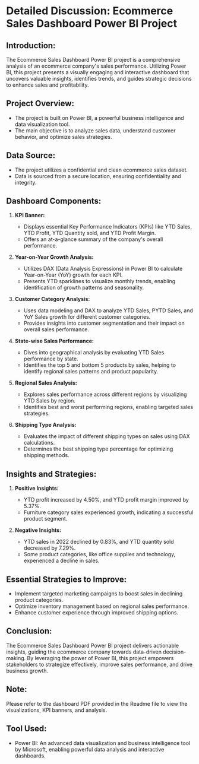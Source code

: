 # Detailed Discussion: Ecommerce Sales Dashboard Power BI Project

## Introduction:
The Ecommerce Sales Dashboard Power BI project is a comprehensive analysis of an ecommerce company's sales performance. Utilizing Power BI, this project presents a visually engaging and interactive dashboard that uncovers valuable insights, identifies trends, and guides strategic decisions to enhance sales and profitability.

## Project Overview:
- The project is built on Power BI, a powerful business intelligence and data visualization tool.
- The main objective is to analyze sales data, understand customer behavior, and optimize sales strategies.

## Data Source:
- The project utilizes a confidential and clean ecommerce sales dataset.
- Data is sourced from a secure location, ensuring confidentiality and integrity.

## Dashboard Components:

1. **KPI Banner:**
   - Displays essential Key Performance Indicators (KPIs) like YTD Sales, YTD Profit, YTD Quantity sold, and YTD Profit Margin.
   - Offers an at-a-glance summary of the company's overall performance.

2. **Year-on-Year Growth Analysis:**
   - Utilizes DAX (Data Analysis Expressions) in Power BI to calculate Year-on-Year (YoY) growth for each KPI.
   - Presents YTD sparklines to visualize monthly trends, enabling identification of growth patterns and seasonality.

3. **Customer Category Analysis:**
   - Uses data modeling and DAX to analyze YTD Sales, PYTD Sales, and YoY Sales growth for different customer categories.
   - Provides insights into customer segmentation and their impact on overall sales performance.

4. **State-wise Sales Performance:**
   - Dives into geographical analysis by evaluating YTD Sales performance by state.
   - Identifies the top 5 and bottom 5 products by sales, helping to identify regional sales patterns and product popularity.

5. **Regional Sales Analysis:**
   - Explores sales performance across different regions by visualizing YTD Sales by region.
   - Identifies best and worst performing regions, enabling targeted sales strategies.

6. **Shipping Type Analysis:**
   - Evaluates the impact of different shipping types on sales using DAX calculations.
   - Determines the best shipping type percentage for optimizing shipping methods.

## Insights and Strategies:

1. **Positive Insights:**
   - YTD profit increased by 4.50%, and YTD profit margin improved by 5.37%.
   - Furniture category sales experienced growth, indicating a successful product segment.

2. **Negative Insights:**
   - YTD sales in 2022 declined by 0.83%, and YTD quantity sold decreased by 7.29%.
   - Some product categories, like office supplies and technology, experienced a decline in sales.

## Essential Strategies to Improve:
- Implement targeted marketing campaigns to boost sales in declining product categories.
- Optimize inventory management based on regional sales performance.
- Enhance customer experience through improved shipping options.

## Conclusion:
The Ecommerce Sales Dashboard Power BI project delivers actionable insights, guiding the ecommerce company towards data-driven decision-making. By leveraging the power of Power BI, this project empowers stakeholders to strategize effectively, improve sales performance, and drive business growth.

## Note:
Please refer to the dashboard PDF provided in the Readme file to view the visualizations, KPI banners, and analysis.

## Tool Used:
- Power BI: An advanced data visualization and business intelligence tool by Microsoft, enabling powerful data analysis and interactive dashboards.
